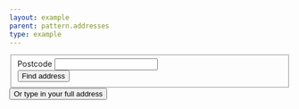 ```yaml
---
layout: example
parent: pattern.addresses
type: example
---
```


<fieldset>
  <div class="ds_question">
    <label class="ds_label" for="postcode">Postcode</label>
    <input class="ds_input  ds_input--fixed-10" type="text" id="postcode" autocomplete="postal-code"/>
  </div>
  <button class="ds_button  ds_no-margin--top" type="submit">Find address</button>
</fieldset>
<button class="ds_link  ds_no-margin">Or type in your full address</button>